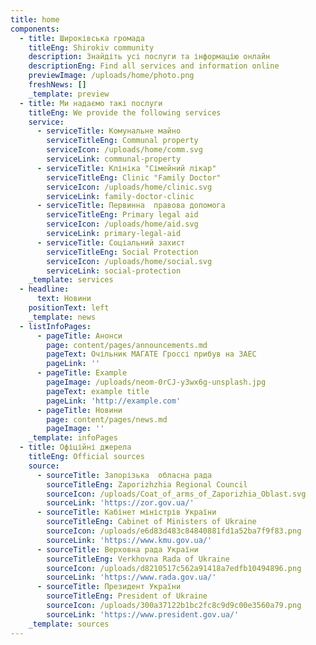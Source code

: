 ```yaml
---
title: home
components:
  - title: Широківська громада
    titleEng: Shirokiv community
    description: Знайдіть усі послуги та інформацію онлайн
    descriptionEng: Find all services and information online
    previewImage: /uploads/home/photo.png
    freshNews: []
    _template: preview
  - title: Ми надаємо такі послуги
    titleEng: We provide the following services
    service:
      - serviceTitle: Комунальне майно
        serviceTitleEng: Communal property
        serviceIcon: /uploads/home/comm.svg
        serviceLink: communal-property
      - serviceTitle: Клініка "Сімейний лікар"
        serviceTitleEng: Clinic "Family Doctor"
        serviceIcon: /uploads/home/clinic.svg
        serviceLink: family-doctor-clinic
      - serviceTitle: Первинна  правова допомога
        serviceTitleEng: Primary legal aid
        serviceIcon: /uploads/home/aid.svg
        serviceLink: primary-legal-aid
      - serviceTitle: Соціальний захист
        serviceTitleEng: Social Protection
        serviceIcon: /uploads/home/social.svg
        serviceLink: social-protection
    _template: services
  - headline:
      text: Новини
    positionText: left
    _template: news
  - listInfoPages:
      - pageTitle: Анонси
        page: content/pages/announcements.md
        pageText: Очільник МАГАТЕ Гроссі прибув на ЗАЕС
        pageLink: ''
      - pageTitle: Example
        pageImage: /uploads/neom-0rCJ-y3wx6g-unsplash.jpg
        pageText: example title
        pageLink: 'http://example.com'
      - pageTitle: Новини
        page: content/pages/news.md
        pageImage: ''
    _template: infoPages
  - title: Офіційні джерела
    titleEng: Official sources
    source:
      - sourceTitle: Запорізька  обласна рада
        sourceTitleEng: Zaporizhzhia Regional Council
        sourceIcon: /uploads/Coat_of_arms_of_Zaporizhia_Oblast.svg
        sourceLink: 'https://zor.gov.ua/'
      - sourceTitle: Кабінет міністрів України
        sourceTitleEng: Cabinet of Ministers of Ukraine
        sourceIcon: /uploads/e6d83d483c84840881fd1a52ba7f9f83.png
        sourceLink: 'https://www.kmu.gov.ua/'
      - sourceTitle: Верховна рада України
        sourceTitleEng: Verkhovna Rada of Ukraine
        sourceIcon: /uploads/d8210517c562a91418a7edfb10494896.png
        sourceLink: 'https://www.rada.gov.ua/'
      - sourceTitle: Президент України
        sourceTitleEng: President of Ukraine
        sourceIcon: /uploads/300a37122b1bc2fc8c9d9c00e3560a79.png
        sourceLink: 'https://www.president.gov.ua/'
    _template: sources
---
```


